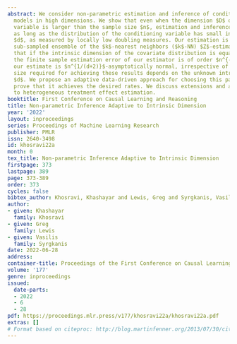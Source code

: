 ```yaml
---
abstract: We consider non-parametric estimation and inference of conditional moment
  models in high dimensions. We show that even when the dimension $D$ of the conditioning
  variable is larger than the sample size $n$, estimation and inference is feasible
  as long as the distribution of the conditioning variable has small intrinsic dimension
  $d$, as measured by locally low doubling measures. Our estimation is based on a
  sub-sampled ensemble of the $k$-nearest neighbors ($k$-NN) $Z$-estimator. We show
  that if the intrinsic dimension of the covariate distribution is equal to $d$, then
  the finite sample estimation error of our estimator is of order $n^{-1/(d+2)}$ and
  our estimate is $n^{1/(d+2)}$-asymptotically normal, irrespective of $D$. The sub-sampling
  size required for achieving these results depends on the unknown intrinsic dimension
  $d$. We propose an adaptive data-driven approach for choosing this parameter and
  prove that it achieves the desired rates. We discuss extensions and applications
  to heterogeneous treatment effect estimation.
booktitle: First Conference on Causal Learning and Reasoning
title: Non-parametric Inference Adaptive to Intrinsic Dimension
year: '2022'
layout: inproceedings
series: Proceedings of Machine Learning Research
publisher: PMLR
issn: 2640-3498
id: khosravi22a
month: 0
tex_title: Non-parametric Inference Adaptive to Intrinsic Dimension
firstpage: 373
lastpage: 389
page: 373-389
order: 373
cycles: false
bibtex_author: Khosravi, Khashayar and Lewis, Greg and Syrgkanis, Vasilis
author:
- given: Khashayar
  family: Khosravi
- given: Greg
  family: Lewis
- given: Vasilis
  family: Syrgkanis
date: 2022-06-28
address:
container-title: Proceedings of the First Conference on Causal Learning and Reasoning
volume: '177'
genre: inproceedings
issued:
  date-parts:
  - 2022
  - 6
  - 28
pdf: https://proceedings.mlr.press/v177/khosravi22a/khosravi22a.pdf
extras: []
# Format based on citeproc: http://blog.martinfenner.org/2013/07/30/citeproc-yaml-for-bibliographies/
---
```


